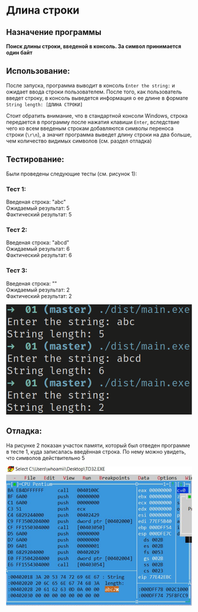 # Длина строки

## Назначение программы

**Поиск длины строки, введеной в консоль. За символ принимается один байт**

## Использование:

После запуска, программа выводит в консоль `Enter the string:` и ожидает ввода строки пользователем.
После того, как пользователь введет строку, в консоль выведется информация о ее длине в формате `String length: [ДЛИНА СТРОКИ]`

Стоит обратить внимание, что в стандартной консоли Windows, строка передается в программу после нажатия клавиши `Enter`, вследствие чего ко всем введеным строкам добавляются символы переноса строки (`\r\n`), а значит программа выведет длину строки на два больше, чем количество видимых символов (см. раздел отладка)

## Тестирование:

Были проведены следующие тесты (см. рисунок 1):

### Тест 1:

Введеная строка: "abc"  
Ожидаемый результат: 5  
Фактический результат: 5

### Тест 2:

Введеная строка: "abcd"  
Ожидаемый результат: 6  
Фактический результат: 6

### Тест 3:

Введеная строка: ""  
Ожидаемый результат: 2  
Фактический результат: 2

![Рисунок 1 - Тестовые запуски программы](screenshots/01.png)

## Отладка:

На рисунке 2 показан участок памяти, который был отведен программе в тесте 1, куда записалась введённая строка. По нему можно увидеть, что символов действительно 5

![Рисунок 2 - Стока теста 1 в отладчике](screenshots/02.jpg)
